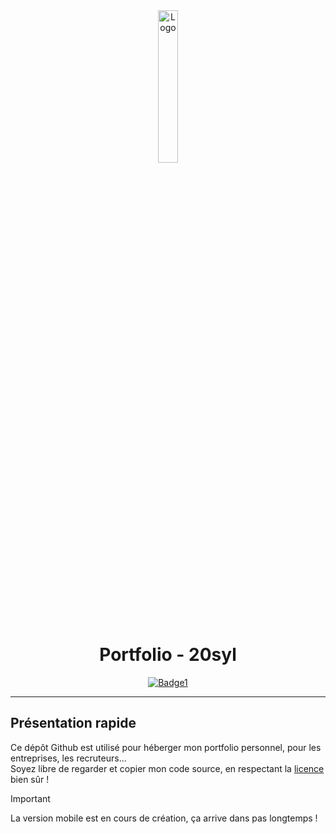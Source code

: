 <div align="center">
  <a href="https://sylvain.pro"><img src="https://sylvain.pro/images/portfolio.png" alt="Logo" width="25%" height="auto"></a>

# Portfolio - 20syl
  [![Badge1](https://img.shields.io/badge/Site%20:-v1.3.1-6479ee?labelColor=23272A)](https://sylvain.pro)

</div>

---

## Présentation rapide
Ce dépôt Github est utilisé pour héberger mon portfolio personnel, pour les entreprises, les recruteurs...  
Soyez libre de regarder et copier mon code source, en respectant la [licence](https://github.com/20syldev/portfolio/?tab=BSD-3-Clause-1-ov-file) bien sûr !

> [!IMPORTANT]
> La version mobile est en cours de création, ça arrive dans pas longtemps !

